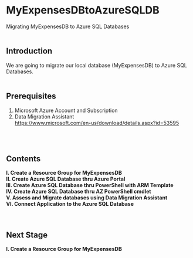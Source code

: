 # MyExpensesDBtoAzureSQLDB
Migrating MyExpensesDB to Azure SQL Databases
<br/>
<br/>

**Introduction**
------------------------------------------------------------------------------------------------------------------------------------
We are going to migrate our local database (MyExpensesDB) to Azure SQL Databases.
<br/>
<br/>

**Prerequisites**
------------------------------------------------------------------------------------------------------------------------------------
1. Microsoft Azure Account and Subscription
2. Data Migration Assistant                                             <br/>
   https://www.microsoft.com/en-us/download/details.aspx?id=53595
<br/>
<br/>

**Contents**
------------------------------------------------------------------------------------------------------------------------------------
**I. Create a Resource Group for MyExpensesDB**                         <br/>
**II. Create Azure SQL Database thru Azure Portal**                     <br/>
**III. Create Azure SQL Database thru PowerShell with ARM Template**    <br/>
**IV. Create Azure SQL Database thru AZ PowerShell cmdlet**             <br/>
**V. Assess and Migrate databases using Data Migration Assistant**      <br/>
**VI. Connect Application to the Azure SQL Database**                   <br/>
<br/>
<br/>

**Next Stage**
------------------------------------------------------------------------------------------------------------------------------------

**I. Create a Resource Group for MyExpensesDB**
